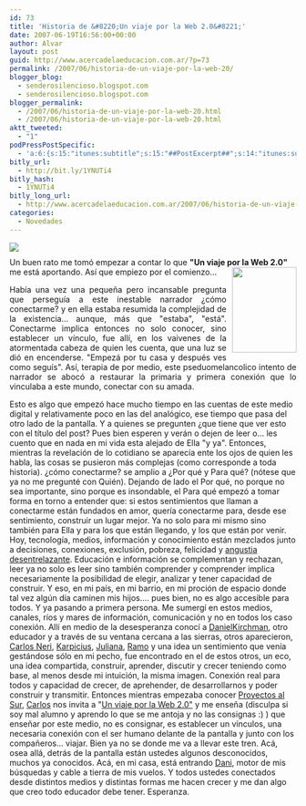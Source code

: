 ```yaml
---
id: 73
title: 'Historia de &#8220;Un viaje por la Web 2.0&#8221;'
date: 2007-06-19T16:56:00+00:00
author: Alvar
layout: post
guid: http://www.acercadelaeducacion.com.ar/?p=73
permalink: /2007/06/historia-de-un-viaje-por-la-web-20/
blogger_blog:
  - senderosilencioso.blogspot.com
  - senderosilencioso.blogspot.com
blogger_permalink:
  - /2007/06/historia-de-un-viaje-por-la-web-20.html
  - /2007/06/historia-de-un-viaje-por-la-web-20.html
aktt_tweeted:
  - "1"
podPressPostSpecific:
  - 'a:6:{s:15:"itunes:subtitle";s:15:"##PostExcerpt##";s:14:"itunes:summary";s:15:"##PostExcerpt##";s:15:"itunes:keywords";s:17:"##WordPressCats##";s:13:"itunes:author";s:10:"##Global##";s:15:"itunes:explicit";s:7:"Default";s:12:"itunes:block";s:7:"Default";}'
bitly_url:
  - http://bit.ly/1YNUTi4
bitly_hash:
  - 1YNUTi4
bitly_long_url:
  - http://www.acercadelaeducacion.com.ar/2007/06/historia-de-un-viaje-por-la-web-20/
categories:
  - Novedades
---
```

<a href="http://bp3.blogger.com/_i1u0IG1Y3Lg/Rnfs2x7DqII/AAAAAAAAAEw/6_tqrqLGqww/s1600-h/bandera.jpg"><img src="http://bp3.blogger.com/_i1u0IG1Y3Lg/Rnfs2x7DqII/AAAAAAAAAEw/6_tqrqLGqww/s320/bandera.jpg" style="margin: 0pt auto 10px; display: block; text-align: center; cursor: pointer" border="0" /></a>
Un buen rato me tomó empezar a contar lo que  <strong>"Un viaje por la Web 2.0" </strong>me está aportando. Así que empiezo por el comienzo...
<a href="http://tangotrio.blogspot.com/"><img src="http://bp2.blogger.com/__nXGIkfFhOQ/RfwyJM_0U7I/AAAAAAAAABg/_mRangGz3mQ/s1600/IMG_32361.jpg" style="margin: 0pt 0pt 10px 10px; float: right; cursor: pointer; width: 113px; height: 150px" border="0" /></a>

<p style="text-align: justify">Había una vez una pequeña pero incansable pregunta que perseguía a este inestable narrador ¿cómo conectarme? y en ella estaba resumida la complejidad de la existencia... aunque, más que "estaba", "está". Conectarme implica entonces no solo conocer, sino establecer un vínculo, fue allí, en los vaivenes de la atormentada cabeza de quien les cuenta, que una luz se dió en encenderse.  "Empezá por tu casa y después ves como seguís".
Así, terapia de por medio, este pseduomelancolico intento de narrador se abocó a restaurar la primaria y primera conexión que lo vinculaba a este mundo, conectar con su amada.

Esto es algo que empezó hace mucho tiempo en las cuentas de este medio digital y relativamente poco en las del analógico, ese tiempo que pasa del otro lado de la pantalla.
Y a quienes se pregunten ¿que tiene que ver esto con el título del post? Pues bien esperen y verán o dejen de leer o... les cuento que en nada en mi vida esta alejado de Ella "y ya".
Entonces, mientras la revelación de lo cotidiano se aparecía ente los ojos de quien les habla, las cosas se pusieron más complejas (como corresponde a toda historia). ¿cómo conectarme? se amplio a ¿Por qué y Para qué? (nótese que ya no me pregunté con Quién). Dejando de lado el Por qué, no porque no sea importante, sino porque es insondable, el Para qué empezó a tomar forma en torno a entender que: si estos sentimientos que llaman a conectarme están fundados en amor, quería  conectarme para, desde ese sentimiento, construir un lugar mejor. Ya no solo para mi mismo sino también para Ella y para los que están llegando, y los que están por venir.
Hoy, tecnología, medios, información y conocimiento están mezclados junto a decisiones, conexiones, exclusión, pobreza, felicidad y <a href="http://acercadelaeducacion.blogspot.com/2007/03/construir-producir-ensear-aprender.html">angustia desentrelazante</a>. Educación e información se complementan y rechazan, leer ya no solo es leer sino también comprender y comprender implica necesariamente la posibilidad de elegir, analizar y tener capacidad de construir. Y eso, en mi país, en mi barrio, en mi proción de espacio donde tal vez algún día caminen mis hijos.... pues bien, no es algo accesible para todos. Y ya pasando a primera persona. Me sumergí en estos medios, canales, ríos y mares de información, comunicación y no en todos los caso conexión. Allí en medio de la desesperanza conocí a <a href="http://eltilodeolivos.com.ar/">DanielKirchman</a>, otro educador y a través de su ventana cercana a las sierras, otros aparecieron, <a href="http://moebius.lodigital.com/">Carlos Neri</a>, <a href="http://karpicius.com.ar/">Karpicius</a>, <a href="http://www.espacioblog.com/ciberescrituras/blog">Juliana</a>, <a href="http://ramiropol.blogspot.com/">Ramo</a> y una idea un sentimiento que venía gestándose sólo en mi pecho, fue encontrado en el de estos otros, un eco, una idea compartida, construir, aprender, discutir y crecer teniendo como base, al menos desde mi intuición, la misma imagen. Conexión real para todos y capacidad de crecer, de aprehender, de desarrollarnos y poder construir y transmitir.
Entonces mientras empezaba conocer <a href="http://prosur.ning.com/">Proyectos al Sur</a>, <a href="http://moebius.logitial.com.ar/">Carlos</a> nos invita a "<a href="http://cneri.com.ar/campus/">Un viaje por la Web 2.0"</a> y me enseña (disculpa si soy mal alumno y aprendo lo que se me antoja y no las consignas :) ) que enseñar por este medio, no es consignar, es establecer un vínculos, una necesaria conexión con el ser humano delante de la pantalla y junto con los compañeros... viajar.
Bien ya no se donde me va a llevar este tren. Acá, osea allá, detrás de la pantalla están ustedes algunos desconocidos, muchos ya conocidos. Acá, en mi casa, está entrando <a href="http://tangotrio.blogspot.com/">Dani</a>, motor de mis búsquedas y cable a tierra de mis vuelos. Y todos ustedes conectados desde distintos medios y distintas formas me hacen crecer y me dan algo que creo todo educador debe tener. Esperanza.